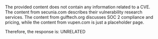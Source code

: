 The provided content does not contain any information related to a CVE. The content from secunia.com describes their vulnerability research services. The content from gulftech.org discusses SOC 2 compliance and pricing, while the content from vupen.com is just a placeholder page.

Therefore, the response is: UNRELATED